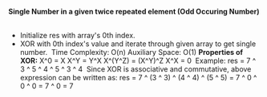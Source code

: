**Single Number in a given twice repeated element (Odd Occuring Number)**
​
* Initialize res with array's 0th index.
* XOR with 0th index's value and iterate through given array to get single number.
​
Time Complexity: O(n)
Auxiliary Space: O(1)
​
**Properties of XOR:**
X^0 = X
X^Y = Y^X
X^(Y^Z) = (X^Y)^Z
X^X = 0
​
Example:
res = 7 ^ 3 ^ 5 ^ 4 ^ 5 ^ 3 ^ 4
​
Since XOR is associative and commutative, above
expression can be written as:
res = 7 ^ (3 ^ 3) ^ (4 ^ 4) ^ (5 ^ 5)
= 7 ^ 0 ^ 0 ^ 0
= 7 ^ 0
= 7